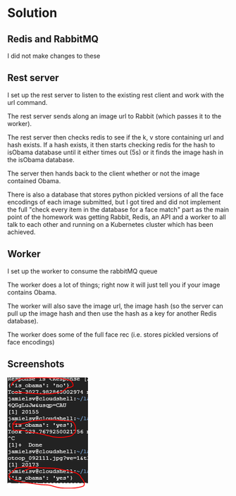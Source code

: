 # Solution

## Redis and RabbitMQ
I did not make changes to these

## Rest server
I set up the rest server to listen to the existing rest client and work with the url command.

The rest server sends along an image url to Rabbit (which passes it to the worker).

The rest server then checks redis to see if the k, v store containing url and hash exists. If a hash exists, it then starts checking redis for the hash to isObama database until it either times out (5s) or it finds the image hash in the isObama database.

The server then hands back to the client whether or not the image contained Obama.

There is also a database that stores python pickled versions of all the face encodings of each image submitted, but I got tired and did not implement the full "check every item in the database for a face match" part as the main point of the homework was getting Rabbit, Redis, an API and a worker to all talk to each other and running on a Kubernetes cluster which has been achieved.

## Worker
I set up the worker to consume the rabbitMQ queue

The worker does a lot of things; right now it will just tell you if your image contains Obama.

The worker will also save the image url, the image hash (so the server can pull up the image hash and then use the hash as a key for another Redis database).

The worker does some of the full face rec (i.e. stores pickled versions of face encodings)

## Screenshots
![](lab7.PNG)

